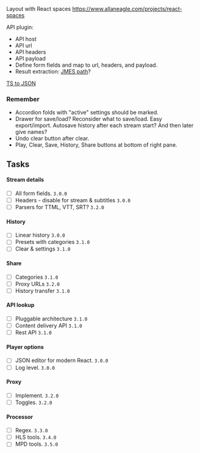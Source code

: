 

Layout with React spaces
https://www.allaneagle.com/projects/react-spaces


API plugin:
* API host
* API url
* API headers
* API payload
* Define form fields and map to url, headers, and payload.
* Result extraction: [JMES path](http://jmespath.org/)?


[TS to JSON](https://github.com/YousefED/typescript-json-schema)

### Remember

* Accordion folds with "active" settings should be marked.
* Drawer for save/load? Reconsider what to save/load. Easy export/import. Autosave history after each stream start? And then later give names?
* Undo clear button after clear.
* Play, Clear, Save, History, Share buttons at bottom of right pane.

## Tasks

#### Stream details

* [ ] All form fields. `3.0.0`
* [ ] Headers - disable for stream & subtitles `3.0.0`
* [ ] Parsers for TTML, VTT, SRT? `3.2.0`

#### History

* [ ] Linear history `3.0.0`
* [ ] Presets with categories `3.1.0`
* [ ] Clear & settings `3.1.0`

#### Share

* [ ] Categories `3.1.0`
* [ ] Proxy URLs `3.2.0`
* [ ] History transfer `3.1.0`

#### API lookup

* [ ] Pluggable architecture `3.1.0`
* [ ] Content delivery API `3.1.0`
* [ ] Rest API `3.1.0`

#### Player options

* [ ] JSON editor for modern React. `3.0.0`
* [ ] Log level. `3.0.0`

#### Proxy

* [ ] Implement. `3.2.0`
* [ ] Toggles. `3.2.0`

#### Processor

* [ ] Regex. `3.3.0`
* [ ] HLS tools. `3.4.0`
* [ ] MPD tools. `3.5.0`
